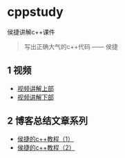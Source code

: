 # cppstudy
侯捷讲解c++课件

> 写出正确大气的c++代码 —— 侯捷

## 1 视频
- [视频讲解上部](https://www.bilibili.com/video/av19038490?p=1)
- [视频讲解下部](https://www.bilibili.com/video/av19151507/?spm_id_from=333.788.videocard.0)

## 2 博客总结文章系列
- [侯捷的c++教程（1）](https://blog.csdn.net/qq_23225073/article/details/103093978)
- [侯捷的c++教程（2）](https://blog.csdn.net/qq_23225073/article/details/103094404)
